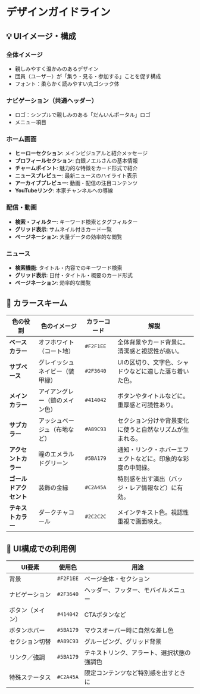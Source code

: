 # デザインガイドライン

## 💡 UIイメージ・構成

### 全体イメージ
- 親しみやすく温かみのあるデザイン
- 団員（ユーザー）が「集う・見る・参加する」ことを促す構成
- フォント：柔らかく読みやすい丸ゴシック体

### ナビゲーション（共通ヘッダー）
- ロゴ：シンプルで親しみのある「だんいんポータル」ロゴ
- メニュー項目

### ホーム画面
- **ヒーローセクション**: メインビジュアルと紹介メッセージ
- **プロフィールセクション**: 白銀ノエルさんの基本情報
- **チャームポイント**: 魅力的な特徴をカード形式で紹介
- **ニュースプレビュー**: 最新ニュースのハイライト表示
- **アーカイブプレビュー**: 動画・配信の注目コンテンツ
- **YouTubeリンク**: 本家チャンネルへの導線

### 配信・動画
- **検索・フィルター**: キーワード検索とタグフィルター
- **グリッド表示**: サムネイル付きカード一覧
- **ページネーション**: 大量データの効率的な閲覧

### ニュース
- **検索機能**: タイトル・内容でのキーワード検索
- **グリッド表示**: 日付・タイトル・概要のカード形式
- **ページネーション**: 効率的な閲覧

## 🎨 カラースキーム

| 色の役割          | 色のイメージ          | カラーコード    | 解説                             |
|---------------|-----------------|-----------|--------------------------------|
| **ベースカラー**    | オフホワイト（コート地）    | `#F2F1EE` | 全体背景やカード背景に。清潔感と視認性が高い。        |
| **サブベース**     | グレイッシュネイビー（装甲縁） | `#2F3640` | UIの区切り、文字色、シャドウなどに適した落ち着いた色。   |
| **メインカラー**    | アイアングレー（鎧のメイン色） | `#414042` | ボタンやタイトルなどに。重厚感と可読性あり。         |
| **サブカラー**     | アッシュベージュ（布地など）  | `#A89C93` | セクション分けや背景変化に使うと自然なリズムが生まれる。   |
| **アクセントカラー**  | 瞳のエメラルドグリーン     | `#5BA179` | 通知・リンク・ホバーエフェクトなどに。印象的な彩度の中間緑。 |
| **ゴールドアクセント** | 装飾の金縁           | `#C2A45A` | 特別感を出す演出（バッジ・レア情報など）に有効。       |
| **テキストカラー**   | ダークチャコール        | `#2C2C2C` | メインテキスト色。視認性重視で画面映え。           |

## 🧩 UI構成での利用例

| UI要素     | 使用色       | 用途                    |
|----------|-----------|-----------------------|
| 背景       | `#F2F1EE` | ページ全体・セクション           |
| ナビゲーション  | `#2F3640` | ヘッダー、フッター、モバイルメニュー    |
| ボタン（メイン） | `#414042` | CTAボタンなど              |
| ボタンホバー   | `#5BA179` | マウスオーバー時に自然な差し色       |
| セクション切替  | `#A89C93` | グルーピング、グリッド背景         |
| リンク／強調   | `#5BA179` | テキストリンク、アラート、選択状態の強調色 |
| 特殊ステータス  | `#C2A45A` | 限定コンテンツなど特別感を出すときに    |
